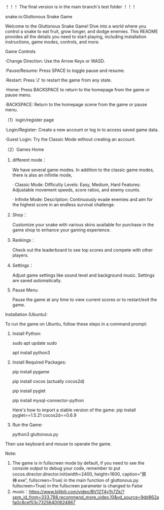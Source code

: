 
！！！ The final version is in the main branch's test folder ！！！



snake.io:Gluttonous Snake Game

   Welcome to the Gluttonous Snake Game! Dive into a world where you control a snake to eat fruit, grow longer, and dodge enemies. This README provides all the details you need to start playing, including installation instructions, game modes, controls, and more.

Game Controls

   ·Change Direction: Use the Arrow Keys or WASD.
   
   ·Pause/Resume: Press SPACE to toggle pause and resume.
   
   ·Restart: Press 'J' to restart the game from any state.
   
   ·Home: Press BACKSPACE to return to the homepage from the game or pause menu.
   
   ·BACKSPACE: Return to the homepage scene from the game or pause menu.

（1）login/register page

   ·Login/Register: Create a new account or log in to access saved game data.
   
   ·Guest Login: Try the Classic Mode without creating an account.

（2）Games Home

1. different mode：
   
   We have several game modes. In addition to the classic game modes, there is also an infinite mode,
   
   · Classic Mode:
      Difficulty Levels: Easy, Medium, Hard
      Features: Adjustable movement speeds, score ratios, and enemy counts.
   
   · Infinite Mode:
      Description: Continuously evade enemies and aim for the highest score in an endless survival challenge.
   
2. Shop：

   Customize your snake with various skins available for purchase in the game shop to enhance your gaming experience.

3. Rankings：

   Check out the leaderboard to see top scores and compete with other players.

4. Settings：

   Adjust game settings like sound level and background music. Settings are saved automatically.

5. Pause Menu

   Pause the game at any time to view current scores or to restart/exit the game.


Installation (Ubuntu):

   To run the game on Ubuntu, follow these steps in a command prompt:

   1. Install Python:

      sudo apt update sudo

      apt install python3
      
   2. Install Required Packages:

      pip install pygame

      pip install cocos (actually cocos2d)

      pip install pyglet

      pip install mysql-connector-python

      Here's how to import a stable version of the game: pip install pyglet==1.5.21 cocos2d==0.6.9
   
   3. Run the Game:

      python3 gluttonous.py
   
   Then use keyboard and mouse to operate the game.

Note: 
   1. The game is in fullscreen mode by default, if you need to see the console output to debug your code, 
   remember to put cocos.director.director.init(width=2400, height=1600, caption=“原神.exe”, fullscreen=True) in the main function of gluttonous.py. fullscreen=True) in the fullscreen parameter is changed to False
   2. music：https://www.bilibili.com/video/BV12T4y1h7Zk/?spm_id_from=333.788.recommend_more_video.10&vd_source=9dd862afa0c8cef53c73256400624867
